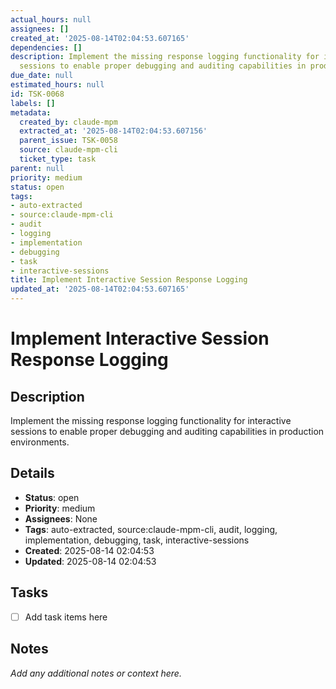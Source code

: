 ```yaml
---
actual_hours: null
assignees: []
created_at: '2025-08-14T02:04:53.607165'
dependencies: []
description: Implement the missing response logging functionality for interactive
  sessions to enable proper debugging and auditing capabilities in production environments.
due_date: null
estimated_hours: null
id: TSK-0068
labels: []
metadata:
  created_by: claude-mpm
  extracted_at: '2025-08-14T02:04:53.607156'
  parent_issue: TSK-0058
  source: claude-mpm-cli
  ticket_type: task
parent: null
priority: medium
status: open
tags:
- auto-extracted
- source:claude-mpm-cli
- audit
- logging
- implementation
- debugging
- task
- interactive-sessions
title: Implement Interactive Session Response Logging
updated_at: '2025-08-14T02:04:53.607165'
---
```


# Implement Interactive Session Response Logging

## Description
Implement the missing response logging functionality for interactive sessions to enable proper debugging and auditing capabilities in production environments.

## Details
- **Status**: open
- **Priority**: medium
- **Assignees**: None
- **Tags**: auto-extracted, source:claude-mpm-cli, audit, logging, implementation, debugging, task, interactive-sessions
- **Created**: 2025-08-14 02:04:53
- **Updated**: 2025-08-14 02:04:53

## Tasks
- [ ] Add task items here

## Notes
_Add any additional notes or context here._
